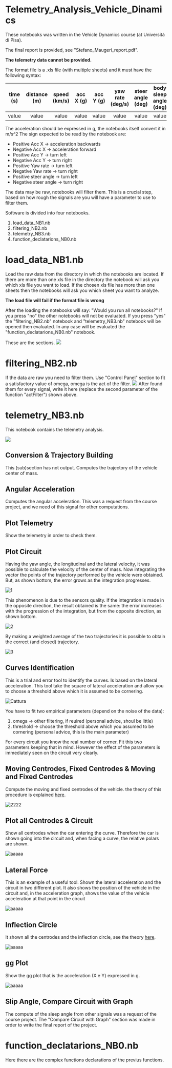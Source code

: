 # Telemetry_Analysis_Vehicle_Dinamics

These notebooks was written in the Vehicle Dynamics course (at Università di Pisa).

The final report is provided, see "Stefano_Maugeri_report.pdf".


**The telemetry data cannot be provided.**

The format file is a .xls file (with multiple sheets) and it must have the following syntax:

| time (s) | distance (m) | speed (km/s) | acc X (g) | acc Y (g) | yaw rate (deg/s) | steer angle (deg) | body sleep angle (deg)|
|----------|:------------:|:------------:|:---------:|:---------:|:----------------:|:-----------------:|:---------------------:|
| value    |   value      |   value      |   value   |  value    |    value         |    value          |     value             |



The acceleration should be expressed in g, the notebooks itself convert it in m/s^2
The sign expected to be read by the notebook are:
 - Positive Acc X -> acceleration backwards 
 - Negative Acc X -> acceleration forward
 - Positive Acc Y -> turn left
 - Negative Acc Y -> turn right
 - Positive Yaw rate -> turn left
 - Negative Yaw rate -> turn right
 - Positive steer angle -> turn left
 - Negative steer angle -> turn right
 
The data may be raw, notebooks will filter them. This is a crucial step, based on how rough the signals are you will have a parameter to use to filter them.

Software is divided into four notebooks.
  1) load_data_NB1.nb
  2) filtering_NB2.nb
  3) telemetry_NB3.nb
  4) function_declatarions_NB0.nb

# load_data_NB1.nb
Load the raw data from the directory in which the notebooks are located.
If there are more than one xls file in the directory the notebook will ask you which xls file you want to load.
If the chosen xls file has more than one sheets then the notebooks will ask you which sheet you want to analyze.

**The load file will fail if the format file is wrong**

After the loading the notebooks will say: "Would you run all notebooks?"
  If you press "no" the other notebooks will not be evaluated.
  If you press "yes" the "filtering_NB2.nb" notebook and "telemetry_NB3.nb" notebook will be opened then evaluated.
In any case will be evaluated the "function_declatarions_NB0.nb" notebook.

These are the sections.
![](https://i.imgur.com/yxg6GFM.png)


# filtering_NB2.nb

If the data are raw you need to filter them.
Use "Control Panel" section to fit a satisfactory value of omega, omega is the act of the filter.
![](https://i.imgur.com/W2JOtIh.png)
After found them for every signal, write it here (replace the second parameter of the function "actFilter") shown above.


# telemetry_NB3.nb
This notebook contains the telemetry analysis.

![](https://i.imgur.com/aLdTiF4.png)

## Conversion & Trajectory Building
This (sub)section has not output. Computes the trajectory of the vehicle center of mass.

## Angular Acceleration
Computes the angular acceleration. This was a request from the course project, and we need of this signal for other computations.

## Plot Telemetry
Show the telemetry in order to check them. 

## Plot Circuit
Having the yaw angle, the longitudinal and the lateral velocity, it was possible to calculate the velocity of the center of mass. Now integrating the vector the points of the trajectory performed by the vehicle were obtained. But, as shown bottom, the error grows as the integration progresses. 

![1](https://user-images.githubusercontent.com/40228829/159125678-a4116c17-001f-45f7-953e-51e471920d59.svg)


This phenomenon is due to the sensors quality. If the integration is made in the opposite direction, the result obtained is the same: the error increases with the progression of the integration, but from the opposite direction, as shown bottom.

![2](https://user-images.githubusercontent.com/40228829/159125681-927efa2e-e6cc-4a70-a8e2-df4e731a8325.svg)

By making a weighted average of the two trajectories it is possible to obtain the correct (and closed) trajectory.

![3](https://user-images.githubusercontent.com/40228829/159125689-93f89e65-b041-4343-8b28-b06fff23c5b6.svg)


## Curves Identification
This is a trial and error tool to identify the curves. 
Is based on the lateral acceleration.
This tool take the square of lateral acceleration and allow you to choose a threshold above which it is assumed to be cornering.

![Cattura](https://user-images.githubusercontent.com/40228829/159125785-38972d89-e841-446a-bb50-9d3a25ea15d5.PNG)



You have to fit two empirical parameters (depend on the noise of the data):
  1) omega -> other filtering, if reuired (personal advice, shoul be little)
  2) threshold -> choose the threshold above which you assumed to be cornering (personal advice, this is the main parameter)

For every circuit you know the real number of corner. Fit this two parameters keeping that in mind.
However the effect of the parameters is immediately seen on the circuit very clearly.

## Moving Centrodes, Fixed Centrodes & Moving and Fixed Centrodes
Compute the moving and fixed centrodes of the vehicle. the theory of this procedure is explained [here](http://www.dimnp.unipi.it/guiggiani-m/fig_centrodes_guiggiani.html).

![2222](https://user-images.githubusercontent.com/40228829/159126042-257e4da3-0af6-43f7-8b80-727f8afe2f6a.PNG)


## Plot all Centrodes & Circuit  
Show all centrodes when the car entering the curve. Therefore the car is shown going into the circuit and, when facing a curve, the relative polars are shown.

![aaaaa](https://user-images.githubusercontent.com/40228829/159126133-740d6209-6629-4b52-9b80-cfa9498d7975.PNG)


## Lateral Force
This is an example of a useful tool. Shown the lateral acceleration and the circuit in two different plot. 
It also shows the position of the vehicle in the circuit and, in the acceleration graph, shows the value of the vehicle acceleration at that point in the circuit


![aaaaa](https://user-images.githubusercontent.com/40228829/159126235-c993293f-9ec9-4f6c-9c30-8854a36a52ac.svg)

## Inflection Circle
It shown all the centrodes and the inflection circle, see the theory [here](http://www.dimnp.unipi.it/guiggiani-m/fig_centrodes_guiggiani.html).

![aaaaa](https://user-images.githubusercontent.com/40228829/159126332-b04764ff-ec48-4b09-99ca-3b9a6902c797.PNG)


## gg Plot
Show the gg plot that is the acceleration (X e Y) expressed in g.

![aaaaa](https://user-images.githubusercontent.com/40228829/159126368-2328428e-34f0-4ec6-a8ae-fe7b2f27993e.svg)


## Slip Angle, Compare Circuit with Graph
The compute of the sleep angle from other signals was a request of the course project. The "Compare Circuit with Graph" section was made in order to write the final report of the project.

# function_declatarions_NB0.nb
Here there are the complex functions declarations of the previus functions.



 

